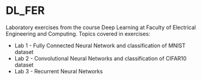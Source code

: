 # DL_FER
Laboratory exercises from the course Deep Learning at Faculty of Electrical Engineering and Computing.
Topics covered in exercises:
  - Lab 1 - Fully Connected Neural Network and classification of MNIST dataset
  - Lab 2 - Convolutional Neural Networks and classification of CIFAR10 dataset
  - Lab 3 - Recurrent Neural Networks

